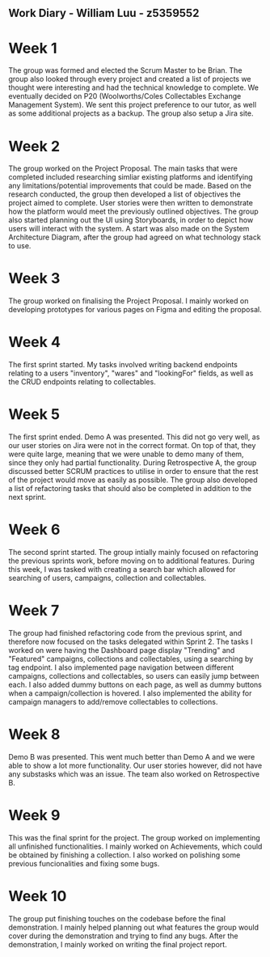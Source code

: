 ## Work Diary - William Luu - z5359552
# Week 1
The group was formed and elected the Scrum Master to be Brian. The group also looked through every project and created a list of projects we thought were interesting and had the technical knowledge to complete. We eventually decided on P20 (Woolworths/Coles Collectables Exchange Management System). We sent this project preference to our tutor, as well as some additional projects as a backup. The group also setup a Jira site.
# Week 2
The group worked on the Project Proposal. The main tasks that were completed included researching simliar existing platforms and identifying any limitations/potential improvements that could be made. Based on the research conducted, the group then developed a list of objectives the project aimed to complete. User stories were then written to demonstrate how the platform would meet the previously outlined objectives. The group also started planning out the UI using Storyboards, in order to depict how users will interact with the system. A start was also made on the System Architecture Diagram, after the group had agreed on what technology stack to use. 
# Week 3
The group worked on finalising the Project Proposal. I mainly worked on developing prototypes for various pages on Figma and editing the proposal.
# Week 4
The first sprint started. My tasks involved writing backend endpoints relating to a users "inventory", "wares" and "lookingFor" fields, as well as the CRUD endpoints relating to collectables. 
# Week 5
The first sprint ended. Demo A was presented. This did not go very well, as our user stories on Jira were not in the correct format. On top of that, they were quite large, meaning that we were unable to demo many of them, since they only had partial functionality. During Retrospective A, the group discussed better SCRUM practices to utilise in order to ensure that the rest of the project would move as easily as possible. The group also developed a list of refactoring tasks that should also be completed in addition to the next sprint.
# Week 6
The second sprint started. The group intially mainly focused on refactoring the previous sprints work, before moving on to additional features. During this week, I was tasked with creating a search bar which allowed for searching of users, campaigns, collection and collectables. 
# Week 7
The group had finished refactoring code from the previous sprint, and therefore now focused on the tasks delegated within Sprint 2. The tasks I worked on were having the Dashboard page display "Trending" and "Featured" campaigns, collections and collectables, using a searching by tag endpoint. I also implemented page navigation between different campaigns, collections and collectables, so users can easily jump between each. I also added dummy buttons on each page, as well as dummy buttons when a campaign/collection is hovered. I also implemented the ability for campaign managers to add/remove collectables to collections.
# Week 8
Demo B was presented. This went much better than Demo A and we were able to show a lot more functionality. Our user stories however, did not have any substasks which was an issue. The team also worked on Retrospective B.
# Week 9
This was the final sprint for the project. The group worked on implementing all unfinished functionalities. I mainly worked on Achievements, which could be obtained by finishing a collection. I also worked on polishing some previous funcionalities and fixing some bugs.
# Week 10
The group put finishing touches on the codebase before the final demonstration. I mainly helped planning out what features the group would cover during the demonstration and trying to find any bugs. After the demonstration, I mainly worked on writing the final project report. 
